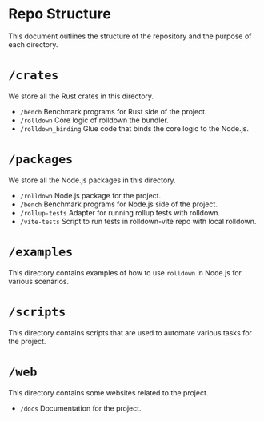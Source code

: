 # Repo Structure

This document outlines the structure of the repository and the purpose of each directory.

# `/crates`

We store all the Rust crates in this directory.

- `/bench` Benchmark programs for Rust side of the project.
- `/rolldown` Core logic of rolldown the bundler.
- `/rolldown_binding` Glue code that binds the core logic to the Node.js.

# `/packages`

We store all the Node.js packages in this directory.

- `/rolldown` Node.js package for the project.
- `/bench` Benchmark programs for Node.js side of the project.
- `/rollup-tests` Adapter for running rollup tests with rolldown.
- `/vite-tests` Script to run tests in rolldown-vite repo with local rolldown.

# `/examples`

This directory contains examples of how to use `rolldown` in Node.js for various scenarios.

# `/scripts`

This directory contains scripts that are used to automate various tasks for the project.

# `/web`

This directory contains some websites related to the project.

- `/docs` Documentation for the project.
